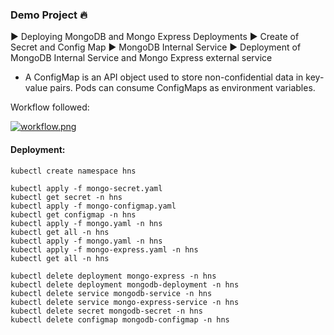 ### Demo Project 🔥

►  Deploying MongoDB and Mongo Express Deployments
►  Create of Secret and Config Map 
►  MongoDB Internal Service
►  Deployment of MongoDB Internal Service and Mongo Express external service


- A ConfigMap is an API object used to store non-confidential data in key-value pairs. Pods can consume ConfigMaps as environment variables.


Workflow followed:

[![workflow.png](https://i.postimg.cc/1X6sspSq/workflow.png)](https://postimg.cc/jnsGhnLx)


#### Deployment:

```
kubectl create namespace hns

kubectl apply -f mongo-secret.yaml
kubectl get secret -n hns
kubectl apply -f mongo-configmap.yaml
kubectl get configmap -n hns
kubectl apply -f mongo.yaml -n hns
kubectl get all -n hns
kubectl apply -f mongo.yaml -n hns
kubectl apply -f mongo-express.yaml -n hns
kubectl get all -n hns

kubectl delete deployment mongo-express -n hns
kubectl delete deployment mongodb-deployment -n hns
kubectl delete service mongodb-service -n hns
kubectl delete service mongo-express-service -n hns
kubectl delete secret mongodb-secret -n hns
kubectl delete configmap mongodb-configmap -n hns
```
